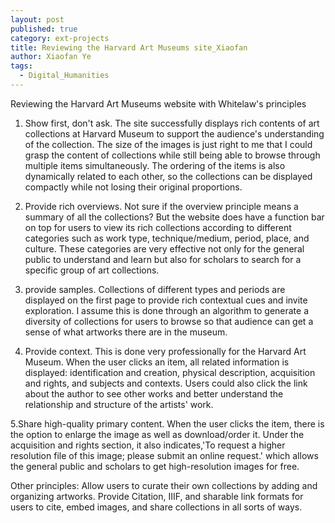 ```yaml
---
layout: post
published: true
category: ext-projects
title: Reviewing the Harvard Art Museums site_Xiaofan
author: Xiaofan Ye
tags:
  - Digital_Humanities
---
```

Reviewing the Harvard Art Museums website with Whitelaw's principles

1. Show first, don't ask. The site successfully displays rich contents of art collections at Harvard Museum to support the audience's understanding of the collection. The size of the images is just right to me that I could grasp the content of collections while still being able to browse through multiple items simultaneously. The ordering of the items is also dynamically related to each other, so the collections can be displayed compactly while not losing their original proportions.

2. Provide rich overviews. Not sure if the overview principle means a summary of all the collections? But the website does have a function bar on top for users to view its rich collections according to different categories such as work type, technique/medium, period, place, and culture. These categories are very effective not only for the general public to understand and learn but also for scholars to search for a specific group of art collections.

3. provide samples. Collections of different types and periods are displayed on the first page to provide rich contextual cues and invite exploration. I assume this is done through an algorithm to generate a diversity of collections for users to browse so that audience can get a sense of what artworks there are in the museum.

4. Provide context. This is done very professionally for the Harvard Art Museum. When the user clicks an item, all related information is displayed: identification and creation, physical description, acquisition and rights, and subjects and contexts. Users could also click the link about the author to see other works and better understand the relationship and structure of the artists' work.

5.Share high-quality primary content. When the user clicks the item, there is the option to enlarge the image as well as download/order it. Under the acquisition and rights section, it also indicates,'To request a higher resolution file of this image; please submit an online request.' which allows the general public and scholars to get high-resolution images for free. 

Other principles:
Allow users to curate their own collections by adding and organizing artworks.
Provide Citation, IIIF, and sharable link formats for users to cite, embed images, and share collections in all sorts of ways.


